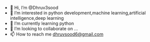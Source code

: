 - 👋 Hi, I’m @Dhruv3sood
- 👀 I’m interested in python development,machine learning,artificial intelligence,deep learning
- 🌱 I’m currently learning python
- 💞️ I’m looking to collaborate on ...
- 📫 How to reach me dhruvsood6@gmail.com

<!---
Dhruv3sood/Dhruv3sood is a ✨ special ✨ repository because its `README.md` (this file) appears on your GitHub profile.
You can click the Preview link to take a look at your changes.
--->
